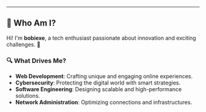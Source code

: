 

---

## 🚀 Who Am I?  

Hi! I'm **bobiexe**, a tech enthusiast passionate about innovation and exciting challenges. 🌌  

### 🔍 What Drives Me?  
- **Web Development**: Crafting unique and engaging online experiences.  
- **Cybersecurity**: Protecting the digital world with smart strategies.  
- **Software Engineering**: Designing scalable and high-performance solutions.  
- **Network Administration**: Optimizing connections and infrastructures.  
